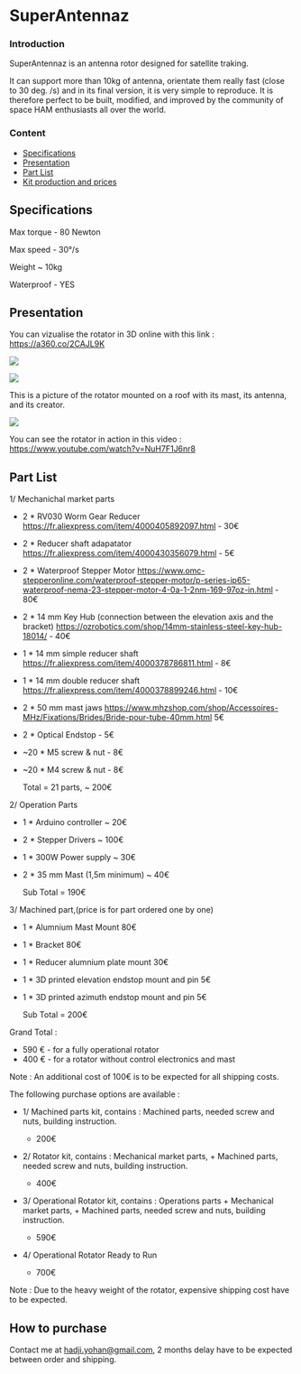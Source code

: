 # SuperAntennaz

### Introduction 

SuperAntennaz is an antenna rotor designed for satellite traking. 

It can support more than 10kg of antenna, orientate them really fast (close to 30 deg. /s) and in its final version, it is very simple to reproduce. It is therefore perfect to be built, modified, and improved by the community of space HAM enthusiasts all over the world.

### Content 
- [Specifications](#Specifications)
- [Presentation](#Presentation)
- [Part List](#Part-List)
- [Kit production and prices](#Kit-production-and-prices)


## Specifications

Max torque - 80 Newton

Max speed  - 30°/s 

Weight     ~ 10kg

Waterproof - YES 

## Presentation

You can vizualise the rotator in 3D online with this link : https://a360.co/2CAJL9K 

![](/Image/Blueprint-1.png)

![](/Image/GP/SAsun7.JPG)

This is a picture of the rotator mounted on a roof with its mast, its antenna, and its creator. 

![](/Image/GP/creator.JPG)

You can see the rotator in action in this video : https://www.youtube.com/watch?v=NuH7F1J6nr8

## Part List

1/ Mechanichal market parts

- 2 * RV030 Worm Gear Reducer https://fr.aliexpress.com/item/4000405892097.html - 30€
- 2 * Reducer shaft adapatator https://fr.aliexpress.com/item/4000430356079.html - 5€
- 2 * Waterproof Stepper Motor https://www.omc-stepperonline.com/waterproof-stepper-motor/p-series-ip65-waterproof-nema-23-stepper-motor-4-0a-1-2nm-169-97oz-in.html - 80€
- 2 * 14 mm Key Hub (connection between the elevation axis and the bracket) https://ozrobotics.com/shop/14mm-stainless-steel-key-hub-18014/ - 40€
- 1 * 14 mm simple reducer shaft https://fr.aliexpress.com/item/4000378786811.html - 8€
- 1 * 14 mm double reducer shaft https://fr.aliexpress.com/item/4000378899246.html - 10€
- 2 * 50 mm mast jaws https://www.mhzshop.com/shop/Accessoires-MHz/Fixations/Brides/Bride-pour-tube-40mm.html 5€ 
- 2 * Optical Endstop - 5€ 
- ~20 * M5 screw & nut - 8€ 
- ~20 * M4 screw & nut - 8€ 

  Total = 21 parts, ~ 200€ 

2/ Operation Parts 

- 1 * Arduino controller ~ 20€
- 2 * Stepper Drivers ~ 100€ 
- 1 * 300W Power supply ~ 30€
- 2 * 35 mm Mast (1,5m minimum) ~ 40€ 

  Sub Total = 190€ 

3/ Machined part,(price is for part ordered one by one)

- 1 * Alumnium Mast Mount 80€
- 1 * Bracket 80€
- 1 * Reducer alumnium plate mount 30€ 

- 1 * 3D printed elevation endstop mount and pin 5€ 
- 1 * 3D printed azimuth endstop mount and pin 5€


  Sub Total = 200€ 

Grand Total : 
- 590 € - for a fully operational rotator 
- 400 € - for a rotator without control electronics and mast 
       
Note : An additional cost of 100€ is to be expected for all shipping costs. 

The following purchase options are available : 

  - 1/ Machined parts kit, contains : Machined parts, needed screw and nuts, building instruction. 
      - 200€ 
  
  - 2/ Rotator kit, contains : Mechanical market parts, + Machined parts, needed screw and nuts, building instruction. 
      - 400€ 
  
  - 3/ Operational Rotator kit, contains : Operations parts + Mechanical market parts, + Machined parts, needed screw and nuts, building instruction.
      - 590€ 
  
  - 4/ Operational Rotator Ready to Run 
      - 700€ 
    

Note : Due to the heavy weight of the rotator, expensive shipping cost have to be expected. 

## How to purchase 

Contact me at hadji.yohan@gmail.com, 2 months delay have to be expected between order and shipping.  


